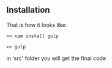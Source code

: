 ## Installation

That is how it looks like:
```
>> npm install gulp
 
>> gulp

```
in 'src' folder you will get the final code 